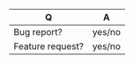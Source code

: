 | Q                | A
| ---------------- | -----
| Bug report?      | yes/no
| Feature request? | yes/no

<!--
- For support request or how-tos you can also use Stack Overflow
to ask/answer Cocorico questions.
- Replace this comment by the description of your issue.
-->
